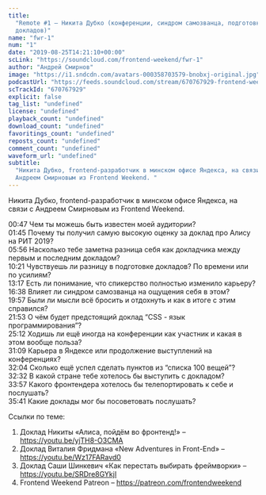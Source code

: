 ```yaml
---
title:
  "Remote #1 – Никита Дубко (конференции, синдром самозванца, подготовка
  докладов)"
name: "fwr-1"
num: "1"
date: "2019-08-25T14:21:10+00:00"
scLink: "https://soundcloud.com/frontend-weekend/fwr-1"
author: "Андрей Смирнов"
image: "https://i1.sndcdn.com/avatars-000358703579-bnobxj-original.jpg"
podcastUrl: "https://feeds.soundcloud.com/stream/670767929-frontend-weekend-fwr-1.m4a"
scTrackId: "670767929"
explicit: false
tag_list: "undefined"
license: "undefined"
playback_count: "undefined"
download_count: "undefined"
favoritings_count: "undefined"
reposts_count: "undefined"
comment_count: "undefined"
waveform_url: "undefined"
subtitle:
  "Никита Дубко, frontend-разработчик в минском офисе Яндекса, на связи с
  Андреем Смирновым из Frontend Weekend. "
---
```


Никита Дубко, frontend-разработчик в минском офисе Яндекса, на связи с Андреем
Смирновым из Frontend Weekend.

<timecode sec="47">00:47</timecode> Чем ты можешь быть известен моей аудитории?
<br><timecode sec="105">01:45</timecode> Почему ты получил самую высокую оценку
за доклад про Алису на РИТ 2019? <br><timecode sec="356">05:56</timecode>
Насколько тебе заметна разница себя как докладчика между первым и последним
докладом? <br><timecode sec="621">10:21</timecode> Чувствуешь ли разницу в
подготовке докладов? По времени или по усилиям?
<br><timecode sec="797">13:17</timecode> Есть ли понимание, что спикерство
полностью изменило карьеру? <br><timecode sec="998">16:38</timecode> Влияет ли
синдром самозванца на ощущения себя в этом?
<br><timecode sec="1197">19:57</timecode> Были ли мысли всё бросить и отдохнуть
и как в итоге с этим справился? <br><timecode sec="1313">21:53</timecode> О чём
будет предстоящий доклад “CSS - язык программирования”?
<br><timecode sec="1512">25:12</timecode> Ходишь ли ещё иногда на конференции
как участник и какая в этом вообще польза?
<br><timecode sec="1869">31:09</timecode> Карьера в Яндексе или продолжение
выступлений на конференциях? <br><timecode sec="1924">32:04</timecode> Сколько
ещё успел сделать пунктов из “списка 100 вещей”?
<br><timecode sec="1952">32:32</timecode> В какой стране тебе хотелось бы
выступить с докладом? <br><timecode sec="2037">33:57</timecode> Какого
фронтендера хотелось бы телепортировать к себе и послушать?
<br><timecode sec="2141">35:41</timecode> Какие доклады мог бы посоветовать
послушать?

Ссылки по теме:

1. Доклад Никиты «Алиса, пойдём во фронтенд!» – <https://youtu.be/yjTH8-O3CMA>
2. Доклад Виталия Фридмана «New Adventures in Front-End» –
   <https://youtu.be/Wz17FARavd0>
3. Доклад Саши Шинкевич «Как перестать выбирать фреймворки» –
   <https://youtu.be/SRDre8GYkjI>
4. Frontend Weekend Patreon – <https://patreon.com/frontendweekend>
